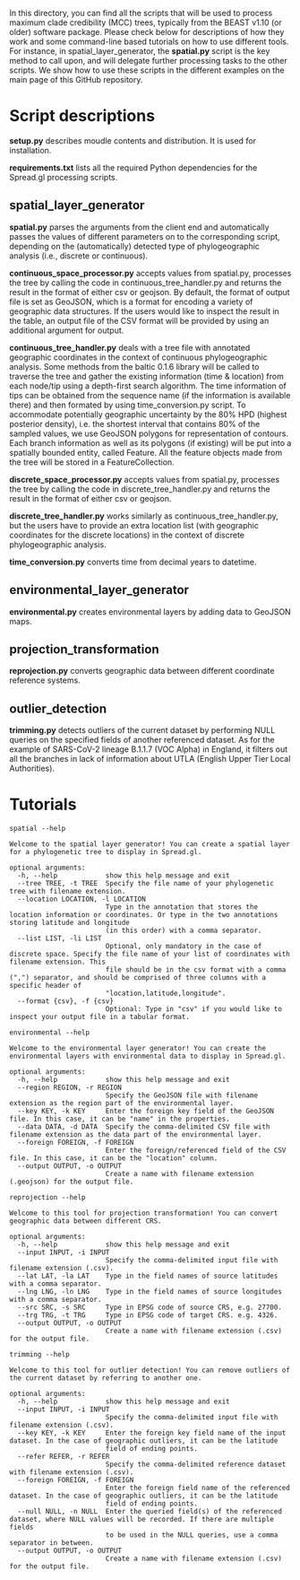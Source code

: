 In this directory, you can find all the scripts that will be used to process maximum clade credibility (MCC) trees, typically from the BEAST v1.10 (or older) software package. Please check below for descriptions of how they work and some command-line based tutorials on how to use different tools. For instance, in spatial_layer_generator, the **spatial.py** script is the key method to call upon, and will delegate further processing tasks to the other scripts. We show how to use these scripts in the different examples on the main page of this GitHub repository.


# Script descriptions

**setup.py** describes moudle contents and distribution. It is used for installation.

**requirements.txt** lists all the required Python dependencies for the Spread.gl processing scripts.

## spatial_layer_generator

**spatial.py** parses the arguments from the client end and automatically passes the values of different parameters on to the corresponding script, depending on the (automatically) detected type of phylogeographic analysis (i.e., discrete or continuous).

**continuous_space_processor.py** accepts values from spatial.py, processes the tree by calling the code in continuous_tree_handler.py and returns the result in the format of either csv or geojson. By default, the format of output file is set as GeoJSON, which is a format for encoding a variety of geographic data structures. If the users would like to inspect the result in the table, an output file of the CSV format will be provided by using an additional argument for output.

**continuous_tree_handler.py** deals with a tree file with annotated geographic coordinates in the context of continuous phylogeographic analysis. Some methods from the baltic 0.1.6 library will be called to traverse the tree and gather the existing information (time & location) from each node/tip using a depth-first search algorithm. The time information of tips can be obtained from the sequence name (if the information is available there) and then formated by using time_conversion.py script. To accommodate potentially geographic uncertainty by the 80% HPD (highest posterior density), i.e. the shortest interval that contains 80% of the sampled values, we use GeoJSON polygons for representation of contours. Each branch information as well as its polygons (if existing) will be put into a spatially bounded entity, called Feature. All the feature objects made from the tree will be stored in a FeatureCollection.

**discrete_space_processor.py** accepts values from spatial.py, processes the tree by calling the code in discrete_tree_handler.py and returns the result in the format of either csv or geojson.

**discrete_tree_handler.py** works similarly as continuous_tree_handler.py, but the users have to provide an extra location list (with geographic coordinates for the discrete locations) in the context of discrete phylogeographic analysis.

**time_conversion.py** converts time from decimal years to datetime.

## environmental_layer_generator

**environmental.py** creates environmental layers by adding data to GeoJSON maps.

## projection_transformation

**reprojection.py** converts geographic data between different coordinate reference systems.

## outlier_detection

**trimming.py** detects outliers of the current dataset by performing NULL queries on the specified fields of another referenced dataset. As for the example of SARS-CoV-2 lineage B.1.1.7 (VOC Alpha) in England, it filters out all the branches in lack of information about UTLA (English Upper Tier Local Authorities).


# Tutorials

```
spatial --help
```
```
Welcome to the spatial layer generator! You can create a spatial layer for a phylogenetic tree to display in Spread.gl.

optional arguments:
  -h, --help            show this help message and exit
  --tree TREE, -t TREE  Specify the file name of your phylogenetic tree with filename extension.
  --location LOCATION, -l LOCATION
                        Type in the annotation that stores the location information or coordinates. Or type in the two annotations storing latitude and longitude
                        (in this order) with a comma separator.
  --list LIST, -li LIST
                        Optional, only mandatory in the case of discrete space. Specify the file name of your list of coordinates with filename extension. This
                        file should be in the csv format with a comma (",") separator, and should be comprised of three columns with a specific header of
                        "location,latitude,longitude".
  --format {csv}, -f {csv}
                        Optional: Type in "csv" if you would like to inspect your output file in a tabular format.
```

```
environmental --help
```
```
Welcome to the environmental layer generator! You can create the environmental layers with environmental data to display in Spread.gl.

optional arguments:
  -h, --help            show this help message and exit
  --region REGION, -r REGION
                        Specify the GeoJSON file with filename extension as the region part of the environmental layer.
  --key KEY, -k KEY     Enter the foreign key field of the GeoJSON file. In this case, it can be "name" in the properties.
  --data DATA, -d DATA  Specify the comma-delimited CSV file with filename extension as the data part of the environmental layer.
  --foreign FOREIGN, -f FOREIGN
                        Enter the foreign/referenced field of the CSV file. In this case, it can be the "location" column.
  --output OUTPUT, -o OUTPUT
                        Create a name with filename extension (.geojson) for the output file.
```

```
reprojection --help
```
```
Welcome to this tool for projection transformation! You can convert geographic data between different CRS.

optional arguments:
  -h, --help            show this help message and exit
  --input INPUT, -i INPUT
                        Specify the comma-delimited input file with filename extension (.csv).
  --lat LAT, -la LAT    Type in the field names of source latitudes with a comma separator.
  --lng LNG, -ln LNG    Type in the field names of source longitudes with a comma separator.
  --src SRC, -s SRC     Type in EPSG code of source CRS, e.g. 27700.
  --trg TRG, -t TRG     Type in EPSG code of target CRS. e.g. 4326.
  --output OUTPUT, -o OUTPUT
                        Create a name with filename extension (.csv) for the output file.
```

```
trimming --help
```
```
Welcome to this tool for outlier detection! You can remove outliers of the current dataset by referring to another one.

optional arguments:
  -h, --help            show this help message and exit
  --input INPUT, -i INPUT
                        Specify the comma-delimited input file with filename extension (.csv).
  --key KEY, -k KEY     Enter the foreign key field name of the input dataset. In the case of geographic outliers, it can be the latitude
                        field of ending points.
  --refer REFER, -r REFER
                        Specify the comma-delimited reference dataset with filename extension (.csv).
  --foreign FOREIGN, -f FOREIGN
                        Enter the foreign field name of the referenced dataset. In the case of geographic outliers, it can be the latitude
                        field of ending points.
  --null NULL, -n NULL  Enter the queried field(s) of the referenced dataset, where NULL values will be recorded. If there are multiple fields
                        to be used in the NULL queries, use a comma separator in between.
  --output OUTPUT, -o OUTPUT
                        Create a name with filename extension (.csv) for the output file.
```
